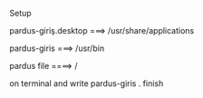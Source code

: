 Setup

pardus-giriş.desktop ===> /usr/share/applications

pardus-giris ===> /usr/bin

pardus file ====> /

on terminal and write pardus-giris .
finish
